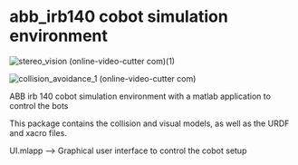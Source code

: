 # abb_irb140 cobot simulation environment
![stereo_vision (online-video-cutter com)(1)](https://user-images.githubusercontent.com/62277665/141669868-b40c3247-f8d3-4b53-b755-715df850ce4a.gif)


![collision_avoidance_1 (online-video-cutter com)](https://user-images.githubusercontent.com/62277665/141669852-37a0dba2-a106-4a62-b0b3-849b5161a203.gif)

ABB irb 140 cobot simulation environment with a matlab
application to control the bots

This package contains the collision and visual models, as well as the URDF and xacro files.

UI.mlapp --> Graphical user interface to control the cobot setup

